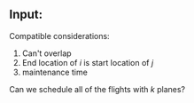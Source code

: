 Input:
- 

Compatible considerations:
1. Can't overlap
2. End location of $i$ is start location of $j$
3. maintenance time

Can we schedule all of the flights with $k$ planes?